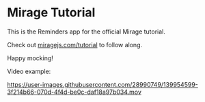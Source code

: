 # Mirage Tutorial

This is the Reminders app for the official Mirage tutorial.

Check out [miragejs.com/tutorial](https://miragejs.com/tutorial) to follow along. 

Happy mocking!

Video example:

https://user-images.githubusercontent.com/28990749/139954599-3f214b66-070d-4f4d-be0c-daf18a97b034.mov

